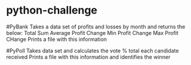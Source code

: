 # python-challenge

#PyBank
    Takes a data set of profits and losses by month and returns the below:
        Total Sum
        Average Profit Change
        Min Profit Change
        Max Profit CHange
    Prints a file with this information

#PyPoll
    Takes data set and calculates the vote % total each candidate received
    Prints a file with this information and identifies the winner

    
